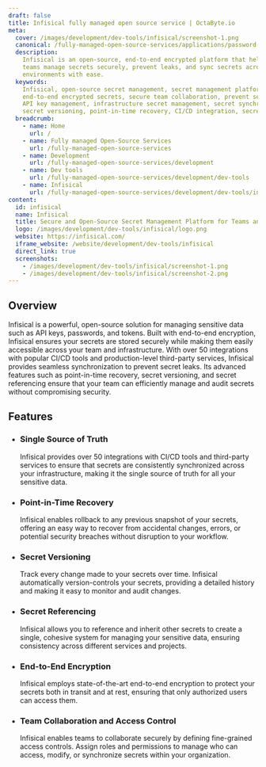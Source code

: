 ```yaml
---
draft: false
title: Infisical fully managed open source service | OctaByte.io
meta:
  cover: /images/development/dev-tools/infisical/screenshot-1.png
  canonical: /fully-managed-open-source-services/applications/password-manager/infisical
  description:
    Infisical is an open-source, end-to-end encrypted platform that helps
    teams manage secrets securely, prevent leaks, and sync secrets across multiple
    environments with ease.
  keywords:
    Infisical, open-source secret management, secret management platform,
    end-to-end encrypted secrets, secure team collaboration, prevent secret leaks,
    API key management, infrastructure secret management, secret synchronization,
    secret versioning, point-in-time recovery, CI/CD integration, secret referencing
  breadcrumb:
    - name: Home
      url: /
    - name: Fully managed Open-Source Services
      url: /fully-managed-open-source-services
    - name: Development
      url: /fully-managed-open-source-services/development
    - name: Dev tools
      url: /fully-managed-open-source-services/development/dev-tools
    - name: Infisical
      url: /fully-managed-open-source-services/development/dev-tools/infisical
content:
  id: infisical
  name: Infisical
  title: Secure and Open-Source Secret Management Platform for Teams and Infrastructure
  logo: /images/development/dev-tools/infisical/logo.png
  website: https://infisical.com/
  iframe_website: /website/development/dev-tools/infisical
  direct_link: true
  screenshots:
    - /images/development/dev-tools/infisical/screenshot-1.png
    - /images/development/dev-tools/infisical/screenshot-2.png
---
```


## Overview

Infisical is a powerful, open-source solution for managing sensitive data such as API keys, passwords, and tokens. Built with end-to-end encryption, Infisical ensures your secrets are stored securely while making them easily accessible across your team and infrastructure. With over 50 integrations with popular CI/CD tools and production-level third-party services, Infisical provides seamless synchronization to prevent secret leaks. Its advanced features such as point-in-time recovery, secret versioning, and secret referencing ensure that your team can efficiently manage and audit secrets without compromising security.

## Features

- ### Single Source of Truth

  Infisical provides over 50 integrations with CI/CD tools and third-party services to ensure that secrets are consistently synchronized across your infrastructure, making it the single source of truth for all your sensitive data.

- ### Point-in-Time Recovery

  Infisical enables rollback to any previous snapshot of your secrets, offering an easy way to recover from accidental changes, errors, or potential security breaches without disruption to your workflow.

- ### Secret Versioning

  Track every change made to your secrets over time. Infisical automatically version-controls your secrets, providing a detailed history and making it easy to monitor and audit changes.

- ### Secret Referencing

  Infisical allows you to reference and inherit other secrets to create a single, cohesive system for managing your sensitive data, ensuring consistency across different services and projects.

- ### End-to-End Encryption

  Infisical employs state-of-the-art end-to-end encryption to protect your secrets both in transit and at rest, ensuring that only authorized users can access them.

- ### Team Collaboration and Access Control

  Infisical enables teams to collaborate securely by defining fine-grained access controls. Assign roles and permissions to manage who can access, modify, or synchronize secrets within your organization.

